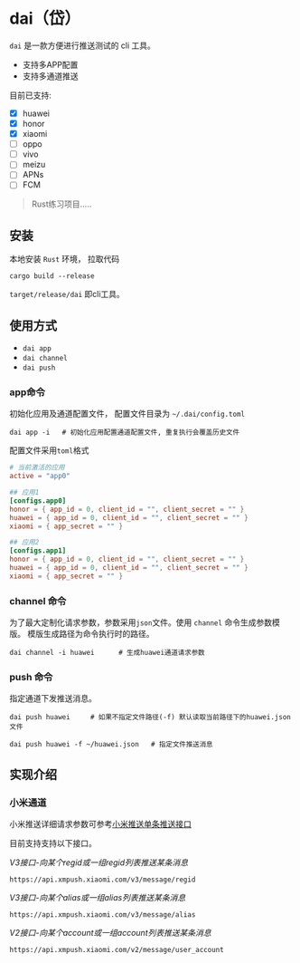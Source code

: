 # dai（岱）

`dai` 是一款方便进行推送测试的 cli 工具。

* 支持多APP配置
* 支持多通道推送

目前已支持:

 * [x] huawei
 * [x] honor
 * [x] xiaomi
 * [ ] oppo
 * [ ] vivo
 * [ ] meizu
 * [ ] APNs
 * [ ] FCM

> Rust练习项目.....

## 安装

本地安装 `Rust` 环境， 拉取代码

```shell
cargo build --release
```

`target/release/dai` 即cli工具。

## 使用方式

* `dai app`
* `dai channel`
* `dai push`

### app命令

初始化应用及通道配置文件， 配置文件目录为 `~/.dai/config.toml`

```shell
dai app -i   # 初始化应用配置通道配置文件, 重复执行会覆盖历史文件
```

配置文件采用`toml`格式

```toml
# 当前激活的应用
active = "app0"

## 应用1
[configs.app0]
honor = { app_id = 0, client_id = "", client_secret = "" }
huawei = { app_id = 0, client_id = "", client_secret = "" }
xiaomi = { app_secret = "" }

## 应用2
[configs.app1]
honor = { app_id = 0, client_id = "", client_secret = "" }
huawei = { app_id = 0, client_id = "", client_secret = "" }
xiaomi = { app_secret = "" }
```

### channel 命令

为了最大定制化请求参数，参数采用`json`文件。使用 `channel` 命令生成参数模版。
模版生成路径为命令执行时的路径。

```shell
dai channel -i huawei      # 生成huawei通道请求参数
```

### push 命令

指定通道下发推送消息。


```shell
dai push huawei     # 如果不指定文件路径(-f) 默认读取当前路径下的huawei.json 文件

dai push huawei -f ~/huawei.json   # 指定文件推送消息
```

## 实现介绍

### 小米通道


小米推送详细请求参数可参考[小米推送单条推送接口](https://dev.mi.com/console/doc/detail?pId=1163#_0_0)

目前支持支持以下接口。

*V3接口-向某个regid或一组regid列表推送某条消息*
```
https://api.xmpush.xiaomi.com/v3/message/regid
```

*V3接口-向某个alias或一组alias列表推送某条消息*
```shell
https://api.xmpush.xiaomi.com/v3/message/alias

```
*V2接口-向某个account或一组account列表推送某条消息*

```shell
https://api.xmpush.xiaomi.com/v2/message/user_account
```

